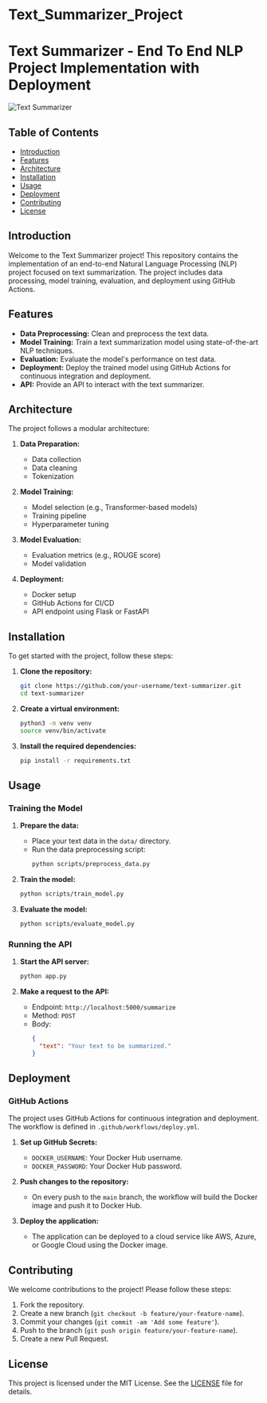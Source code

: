 # Text_Summarizer_Project

# Text Summarizer - End To End NLP Project Implementation with Deployment

![Text Summarizer](https://img.shields.io/badge/Text-Summarizer-brightgreen.svg)

## Table of Contents
- [Introduction](#introduction)
- [Features](#features)
- [Architecture](#architecture)
- [Installation](#installation)
- [Usage](#usage)
- [Deployment](#deployment)
- [Contributing](#contributing)
- [License](#license)

## Introduction

Welcome to the Text Summarizer project! This repository contains the implementation of an end-to-end Natural Language Processing (NLP) project focused on text summarization. The project includes data processing, model training, evaluation, and deployment using GitHub Actions.

## Features

- **Data Preprocessing:** Clean and preprocess the text data.
- **Model Training:** Train a text summarization model using state-of-the-art NLP techniques.
- **Evaluation:** Evaluate the model's performance on test data.
- **Deployment:** Deploy the trained model using GitHub Actions for continuous integration and deployment.
- **API:** Provide an API to interact with the text summarizer.

## Architecture

The project follows a modular architecture:

1. **Data Preparation:**
   - Data collection
   - Data cleaning
   - Tokenization

2. **Model Training:**
   - Model selection (e.g., Transformer-based models)
   - Training pipeline
   - Hyperparameter tuning

3. **Model Evaluation:**
   - Evaluation metrics (e.g., ROUGE score)
   - Model validation

4. **Deployment:**
   - Docker setup
   - GitHub Actions for CI/CD
   - API endpoint using Flask or FastAPI

## Installation

To get started with the project, follow these steps:

1. **Clone the repository:**
   ```bash
   git clone https://github.com/your-username/text-summarizer.git
   cd text-summarizer
   ```

2. **Create a virtual environment:**
   ```bash
   python3 -m venv venv
   source venv/bin/activate
   ```

3. **Install the required dependencies:**
   ```bash
   pip install -r requirements.txt
   ```

## Usage

### Training the Model

1. **Prepare the data:**
   - Place your text data in the `data/` directory.
   - Run the data preprocessing script:
     ```bash
     python scripts/preprocess_data.py
     ```

2. **Train the model:**
   ```bash
   python scripts/train_model.py
   ```

3. **Evaluate the model:**
   ```bash
   python scripts/evaluate_model.py
   ```

### Running the API

1. **Start the API server:**
   ```bash
   python app.py
   ```

2. **Make a request to the API:**
   - Endpoint: `http://localhost:5000/summarize`
   - Method: `POST`
   - Body:
     ```json
     {
       "text": "Your text to be summarized."
     }
     ```

## Deployment

### GitHub Actions

The project uses GitHub Actions for continuous integration and deployment. The workflow is defined in `.github/workflows/deploy.yml`.

1. **Set up GitHub Secrets:**
   - `DOCKER_USERNAME`: Your Docker Hub username.
   - `DOCKER_PASSWORD`: Your Docker Hub password.

2. **Push changes to the repository:**
   - On every push to the `main` branch, the workflow will build the Docker image and push it to Docker Hub.

3. **Deploy the application:**
   - The application can be deployed to a cloud service like AWS, Azure, or Google Cloud using the Docker image.

## Contributing

We welcome contributions to the project! Please follow these steps:

1. Fork the repository.
2. Create a new branch (`git checkout -b feature/your-feature-name`).
3. Commit your changes (`git commit -am 'Add some feature'`).
4. Push to the branch (`git push origin feature/your-feature-name`).
5. Create a new Pull Request.

## License

This project is licensed under the MIT License. See the [LICENSE](LICENSE) file for details.
